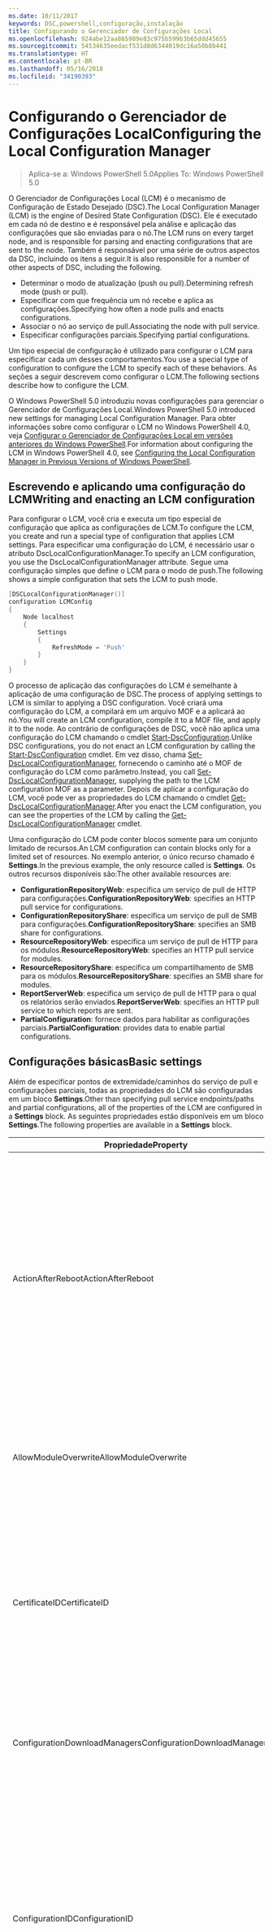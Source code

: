 ```yaml
---
ms.date: 10/11/2017
keywords: DSC,powershell,configuração,instalação
title: Configurando o Gerenciador de Configurações Local
ms.openlocfilehash: 924abe12aa865989e83c975b599b3b65ddd45655
ms.sourcegitcommit: 54534635eedacf531d8d6344019dc16a50b8b441
ms.translationtype: HT
ms.contentlocale: pt-BR
ms.lasthandoff: 05/16/2018
ms.locfileid: "34190393"
---
```

# <a name="configuring-the-local-configuration-manager"></a><span data-ttu-id="4dfaf-103">Configurando o Gerenciador de Configurações Local</span><span class="sxs-lookup"><span data-stu-id="4dfaf-103">Configuring the Local Configuration Manager</span></span>

> <span data-ttu-id="4dfaf-104">Aplica-se a: Windows PowerShell 5.0</span><span class="sxs-lookup"><span data-stu-id="4dfaf-104">Applies To: Windows PowerShell 5.0</span></span>

<span data-ttu-id="4dfaf-105">O Gerenciador de Configurações Local (LCM) é o mecanismo de Configuração de Estado Desejado (DSC).</span><span class="sxs-lookup"><span data-stu-id="4dfaf-105">The Local Configuration Manager (LCM) is the engine of Desired State Configuration (DSC).</span></span>
<span data-ttu-id="4dfaf-106">Ele é executado em cada nó de destino e é responsável pela análise e aplicação das configurações que são enviadas para o nó.</span><span class="sxs-lookup"><span data-stu-id="4dfaf-106">The LCM runs on every target node, and is responsible for parsing and enacting configurations that are sent to the node.</span></span>
<span data-ttu-id="4dfaf-107">Também é responsável por uma série de outros aspectos da DSC, incluindo os itens a seguir.</span><span class="sxs-lookup"><span data-stu-id="4dfaf-107">It is also responsible for a number of other aspects of DSC, including the following.</span></span>

- <span data-ttu-id="4dfaf-108">Determinar o modo de atualização (push ou pull).</span><span class="sxs-lookup"><span data-stu-id="4dfaf-108">Determining refresh mode (push or pull).</span></span>
- <span data-ttu-id="4dfaf-109">Especificar com que frequência um nó recebe e aplica as configurações.</span><span class="sxs-lookup"><span data-stu-id="4dfaf-109">Specifying how often a node pulls and enacts configurations.</span></span>
- <span data-ttu-id="4dfaf-110">Associar o nó ao serviço de pull.</span><span class="sxs-lookup"><span data-stu-id="4dfaf-110">Associating the node with pull service.</span></span>
- <span data-ttu-id="4dfaf-111">Especificar configurações parciais.</span><span class="sxs-lookup"><span data-stu-id="4dfaf-111">Specifying partial configurations.</span></span>

<span data-ttu-id="4dfaf-112">Um tipo especial de configuração é utilizado para configurar o LCM para especificar cada um desses comportamentos.</span><span class="sxs-lookup"><span data-stu-id="4dfaf-112">You use a special type of configuration to configure the LCM to specify each of these behaviors.</span></span>
<span data-ttu-id="4dfaf-113">As seções a seguir descrevem como configurar o LCM.</span><span class="sxs-lookup"><span data-stu-id="4dfaf-113">The following sections describe how to configure the LCM.</span></span>

<span data-ttu-id="4dfaf-114">O Windows PowerShell 5.0 introduziu novas configurações para gerenciar o Gerenciador de Configurações Local.</span><span class="sxs-lookup"><span data-stu-id="4dfaf-114">Windows PowerShell 5.0 introduced new settings for managing Local Configuration Manager.</span></span>
<span data-ttu-id="4dfaf-115">Para obter informações sobre como configurar o LCM no Windows PowerShell 4.0, veja [Configurar o Gerenciador de Configurações Local em versões anteriores do Windows PowerShell](metaconfig4.md).</span><span class="sxs-lookup"><span data-stu-id="4dfaf-115">For information about configuring the LCM in Windows PowerShell 4.0, see [Configuring the Local Configuration Manager in Previous Versions of Windows PowerShell](metaconfig4.md).</span></span>

## <a name="writing-and-enacting-an-lcm-configuration"></a><span data-ttu-id="4dfaf-116">Escrevendo e aplicando uma configuração do LCM</span><span class="sxs-lookup"><span data-stu-id="4dfaf-116">Writing and enacting an LCM configuration</span></span>

<span data-ttu-id="4dfaf-117">Para configurar o LCM, você cria e executa um tipo especial de configuração que aplica as configurações de LCM.</span><span class="sxs-lookup"><span data-stu-id="4dfaf-117">To configure the LCM, you create and run a special type of configuration that applies LCM settings.</span></span>
<span data-ttu-id="4dfaf-118">Para especificar uma configuração do LCM, é necessário usar o atributo DscLocalConfigurationManager.</span><span class="sxs-lookup"><span data-stu-id="4dfaf-118">To specify an LCM configuration, you use the DscLocalConfigurationManager attribute.</span></span>
<span data-ttu-id="4dfaf-119">Segue uma configuração simples que define o LCM para o modo de push.</span><span class="sxs-lookup"><span data-stu-id="4dfaf-119">The following shows a simple configuration that sets the LCM to push mode.</span></span>

```powershell
[DSCLocalConfigurationManager()]
configuration LCMConfig
{
    Node localhost
    {
        Settings
        {
            RefreshMode = 'Push'
        }
    }
}
```

<span data-ttu-id="4dfaf-120">O processo de aplicação das configurações do LCM é semelhante à aplicação de uma configuração de DSC.</span><span class="sxs-lookup"><span data-stu-id="4dfaf-120">The process of applying settings to LCM is similar to applying a DSC configuration.</span></span>
<span data-ttu-id="4dfaf-121">Você criará uma configuração do LCM, a compilará em um arquivo MOF e a aplicará ao nó.</span><span class="sxs-lookup"><span data-stu-id="4dfaf-121">You will create an LCM configuration, compile it to a MOF file, and apply it to the node.</span></span>
<span data-ttu-id="4dfaf-122">Ao contrário de configurações de DSC, você não aplica uma configuração do LCM chamando o cmdlet [Start-DscConfiguration](https://technet.microsoft.com/en-us/library/dn521623.aspx).</span><span class="sxs-lookup"><span data-stu-id="4dfaf-122">Unlike DSC configurations, you do not enact an LCM configuration by calling the [Start-DscConfiguration](https://technet.microsoft.com/en-us/library/dn521623.aspx) cmdlet.</span></span>
<span data-ttu-id="4dfaf-123">Em vez disso, chama [Set-DscLocalConfigurationManager](https://technet.microsoft.com/en-us/library/dn521621.aspx), fornecendo o caminho até o MOF de configuração do LCM como parâmetro.</span><span class="sxs-lookup"><span data-stu-id="4dfaf-123">Instead, you call [Set-DscLocalConfigurationManager](https://technet.microsoft.com/en-us/library/dn521621.aspx), supplying the path to the LCM configuration MOF as a parameter.</span></span>
<span data-ttu-id="4dfaf-124">Depois de aplicar a configuração do LCM, você pode ver as propriedades do LCM chamando o cmdlet [Get-DscLocalConfigurationManager](https://technet.microsoft.com/en-us/library/dn407378.aspx).</span><span class="sxs-lookup"><span data-stu-id="4dfaf-124">After you enact the LCM configuration, you can see the properties of the LCM by calling the [Get-DscLocalConfigurationManager](https://technet.microsoft.com/en-us/library/dn407378.aspx) cmdlet.</span></span>

<span data-ttu-id="4dfaf-125">Uma configuração do LCM pode conter blocos somente para um conjunto limitado de recursos.</span><span class="sxs-lookup"><span data-stu-id="4dfaf-125">An LCM configuration can contain blocks only for a limited set of resources.</span></span>
<span data-ttu-id="4dfaf-126">No exemplo anterior, o único recurso chamado é **Settings**.</span><span class="sxs-lookup"><span data-stu-id="4dfaf-126">In the previous example, the only resource called is **Settings**.</span></span>
<span data-ttu-id="4dfaf-127">Os outros recursos disponíveis são:</span><span class="sxs-lookup"><span data-stu-id="4dfaf-127">The other available resources are:</span></span>

* <span data-ttu-id="4dfaf-128">**ConfigurationRepositoryWeb**: especifica um serviço de pull de HTTP para configurações.</span><span class="sxs-lookup"><span data-stu-id="4dfaf-128">**ConfigurationRepositoryWeb**: specifies an HTTP pull service for configurations.</span></span>
* <span data-ttu-id="4dfaf-129">**ConfigurationRepositoryShare**: especifica um serviço de pull de SMB para configurações.</span><span class="sxs-lookup"><span data-stu-id="4dfaf-129">**ConfigurationRepositoryShare**: specifies an SMB share for configurations.</span></span>
* <span data-ttu-id="4dfaf-130">**ResourceRepositoryWeb**: especifica um serviço de pull de HTTP para os módulos.</span><span class="sxs-lookup"><span data-stu-id="4dfaf-130">**ResourceRepositoryWeb**: specifies an HTTP pull service for modules.</span></span>
* <span data-ttu-id="4dfaf-131">**ResourceRepositoryShare**: especifica um compartilhamento de SMB para os módulos.</span><span class="sxs-lookup"><span data-stu-id="4dfaf-131">**ResourceRepositoryShare**: specifies an SMB share for modules.</span></span>
* <span data-ttu-id="4dfaf-132">**ReportServerWeb**: especifica um serviço de pull de HTTP para o qual os relatórios serão enviados.</span><span class="sxs-lookup"><span data-stu-id="4dfaf-132">**ReportServerWeb**: specifies an HTTP pull service to which reports are sent.</span></span>
* <span data-ttu-id="4dfaf-133">**PartialConfiguration**: fornece dados para habilitar as configurações parciais.</span><span class="sxs-lookup"><span data-stu-id="4dfaf-133">**PartialConfiguration**: provides data to enable partial configurations.</span></span>

## <a name="basic-settings"></a><span data-ttu-id="4dfaf-134">Configurações básicas</span><span class="sxs-lookup"><span data-stu-id="4dfaf-134">Basic settings</span></span>

<span data-ttu-id="4dfaf-135">Além de especificar pontos de extremidade/caminhos do serviço de pull e configurações parciais, todas as propriedades do LCM são configuradas em um bloco **Settings**.</span><span class="sxs-lookup"><span data-stu-id="4dfaf-135">Other than specifying pull service endpoints/paths and partial configurations, all of the properties of the LCM are configured in a **Settings** block.</span></span>
<span data-ttu-id="4dfaf-136">As seguintes propriedades estão disponíveis em um bloco **Settings**.</span><span class="sxs-lookup"><span data-stu-id="4dfaf-136">The following properties are available in a **Settings** block.</span></span>

|  <span data-ttu-id="4dfaf-137">Propriedade</span><span class="sxs-lookup"><span data-stu-id="4dfaf-137">Property</span></span>  |  <span data-ttu-id="4dfaf-138">Tipo</span><span class="sxs-lookup"><span data-stu-id="4dfaf-138">Type</span></span>  |  <span data-ttu-id="4dfaf-139">Descrição</span><span class="sxs-lookup"><span data-stu-id="4dfaf-139">Description</span></span>   |
|----------- |------- |--------------- |
| <span data-ttu-id="4dfaf-140">ActionAfterReboot</span><span class="sxs-lookup"><span data-stu-id="4dfaf-140">ActionAfterReboot</span></span>| <span data-ttu-id="4dfaf-141">cadeia de caracteres</span><span class="sxs-lookup"><span data-stu-id="4dfaf-141">string</span></span>| <span data-ttu-id="4dfaf-142">Especifica o que acontece após uma reinicialização durante a aplicação de uma configuração.</span><span class="sxs-lookup"><span data-stu-id="4dfaf-142">Specifies what happens after a reboot during the application of a configuration.</span></span> <span data-ttu-id="4dfaf-143">Os valores possíveis são __"ContinueConfiguration"__ e __"StopConfiguration"__.</span><span class="sxs-lookup"><span data-stu-id="4dfaf-143">The possible values are __"ContinueConfiguration"__ and __"StopConfiguration"__.</span></span> <ul><li> <span data-ttu-id="4dfaf-144">__ContinueConfiguration__: continue a aplicar a configuração atual após a reinicialização do computador.</span><span class="sxs-lookup"><span data-stu-id="4dfaf-144">__ContinueConfiguration__: Continue applying the current configuration after machine reboot.</span></span> <span data-ttu-id="4dfaf-145">Este é o valor padrão</span><span class="sxs-lookup"><span data-stu-id="4dfaf-145">This is the default value</span></span></li><li><span data-ttu-id="4dfaf-146">__StopConfiguration__: interrompa a configuração atual após a reinicialização do computador.</span><span class="sxs-lookup"><span data-stu-id="4dfaf-146">__StopConfiguration__: Stop the current configuration after machine reboot.</span></span></li></ul>|
| <span data-ttu-id="4dfaf-147">AllowModuleOverwrite</span><span class="sxs-lookup"><span data-stu-id="4dfaf-147">AllowModuleOverwrite</span></span>| <span data-ttu-id="4dfaf-148">bool</span><span class="sxs-lookup"><span data-stu-id="4dfaf-148">bool</span></span>| <span data-ttu-id="4dfaf-149">__$TRUE__ se as novas configurações baixadas do serviço de pull tiverem permissão para substituir as antigas no nó de destino.</span><span class="sxs-lookup"><span data-stu-id="4dfaf-149">__$TRUE__ if new configurations downloaded from the pull service are allowed to overwrite the old ones on the target node.</span></span> <span data-ttu-id="4dfaf-150">Caso contrário, $FALSE.</span><span class="sxs-lookup"><span data-stu-id="4dfaf-150">Otherwise, $FALSE.</span></span>|
| <span data-ttu-id="4dfaf-151">CertificateID</span><span class="sxs-lookup"><span data-stu-id="4dfaf-151">CertificateID</span></span>| <span data-ttu-id="4dfaf-152">cadeia de caracteres</span><span class="sxs-lookup"><span data-stu-id="4dfaf-152">string</span></span>| <span data-ttu-id="4dfaf-153">A impressão digital de um certificado usado para proteger as credenciais passadas em uma configuração.</span><span class="sxs-lookup"><span data-stu-id="4dfaf-153">The thumbprint of a certificate used to secure credentials passed in a configuration.</span></span> <span data-ttu-id="4dfaf-154">Para obter mais informações, consulte [Quer proteger credenciais na Configuração de Estado Desejado do Windows PowerShell?](http://blogs.msdn.com/b/powershell/archive/2014/01/31/want-to-secure-credentials-in-windows-powershell-desired-state-configuration.aspx).</span><span class="sxs-lookup"><span data-stu-id="4dfaf-154">For more information see [Want to secure credentials in Windows PowerShell Desired State Configuration](http://blogs.msdn.com/b/powershell/archive/2014/01/31/want-to-secure-credentials-in-windows-powershell-desired-state-configuration.aspx)?.</span></span> <br> <span data-ttu-id="4dfaf-155">__Observação:__ isso será gerenciado automaticamente se estiver usando o serviço de pull de DSC de Automação do Azure.</span><span class="sxs-lookup"><span data-stu-id="4dfaf-155">__Note:__ this is managed automatically if using Azure Automation DSC pull service.</span></span>|
| <span data-ttu-id="4dfaf-156">ConfigurationDownloadManagers</span><span class="sxs-lookup"><span data-stu-id="4dfaf-156">ConfigurationDownloadManagers</span></span>| <span data-ttu-id="4dfaf-157">CimInstance[]</span><span class="sxs-lookup"><span data-stu-id="4dfaf-157">CimInstance[]</span></span>| <span data-ttu-id="4dfaf-158">Obsoleto.</span><span class="sxs-lookup"><span data-stu-id="4dfaf-158">Obsolete.</span></span> <span data-ttu-id="4dfaf-159">Use os blocos __ConfigurationRepositoryWeb__ e __ConfigurationRepositoryShare__ para definir pontos de extremidade de serviço de pull de configuração.</span><span class="sxs-lookup"><span data-stu-id="4dfaf-159">Use __ConfigurationRepositoryWeb__ and __ConfigurationRepositoryShare__ blocks to define configuration pull service endpoints.</span></span>|
| <span data-ttu-id="4dfaf-160">ConfigurationID</span><span class="sxs-lookup"><span data-stu-id="4dfaf-160">ConfigurationID</span></span>| <span data-ttu-id="4dfaf-161">cadeia de caracteres</span><span class="sxs-lookup"><span data-stu-id="4dfaf-161">string</span></span>| <span data-ttu-id="4dfaf-162">Para compatibilidade com versões anteriores do serviço de pull.</span><span class="sxs-lookup"><span data-stu-id="4dfaf-162">For backwards compatibility with older pull service versions.</span></span> <span data-ttu-id="4dfaf-163">Um GUID que identifica o arquivo de configuração que deve ser obtido de um serviço de pull.</span><span class="sxs-lookup"><span data-stu-id="4dfaf-163">A GUID that identifies the configuration file to get from a pull service.</span></span> <span data-ttu-id="4dfaf-164">O nó efetuará o pull das configurações serviço de pull se o nome do MOF de configuração for ConfigurationID.mof.</span><span class="sxs-lookup"><span data-stu-id="4dfaf-164">The node will pull configurations on the pull service if the name of the configuration MOF is named ConfigurationID.mof.</span></span><br> <span data-ttu-id="4dfaf-165">__Observação:__ se você definir essa propriedade, registrar o nó com um serviço de pull usando __RegistrationKey__ não funcionará.</span><span class="sxs-lookup"><span data-stu-id="4dfaf-165">__Note:__ If you set this property, registering the node with a pull service by using __RegistrationKey__ does not work.</span></span> <span data-ttu-id="4dfaf-166">Para obter mais informações, consulte [Configurando um cliente de pull com nomes de configuração](pullClientConfigNames.md).</span><span class="sxs-lookup"><span data-stu-id="4dfaf-166">For more information, see [Setting up a pull client with configuration names](pullClientConfigNames.md).</span></span>|
| <span data-ttu-id="4dfaf-167">ConfigurationMode</span><span class="sxs-lookup"><span data-stu-id="4dfaf-167">ConfigurationMode</span></span>| <span data-ttu-id="4dfaf-168">cadeia de caracteres</span><span class="sxs-lookup"><span data-stu-id="4dfaf-168">string</span></span> | <span data-ttu-id="4dfaf-169">Especifica como o LCM realmente aplica a configuração aos nós de destino.</span><span class="sxs-lookup"><span data-stu-id="4dfaf-169">Specifies how the LCM actually applies the configuration to the target nodes.</span></span> <span data-ttu-id="4dfaf-170">Os valores possíveis são __"ApplyOnly"__, __"ApplyAndMonitor"__ e __"ApplyAndAutoCorrect"__.</span><span class="sxs-lookup"><span data-stu-id="4dfaf-170">Possible values are __"ApplyOnly"__,__"ApplyAndMonitor"__, and __"ApplyAndAutoCorrect"__.</span></span> <ul><li><span data-ttu-id="4dfaf-171">__ApplyOnly__: a DSC aplica a configuração e não faz nada além disso, a menos que uma nova configuração seja enviada por push para o nó de destino ou quando o pull de uma nova configuração for efetuado de um serviço.</span><span class="sxs-lookup"><span data-stu-id="4dfaf-171">__ApplyOnly__: DSC applies the configuration and does nothing further unless a new configuration is pushed to the target node or when a new configuration is pulled from a service.</span></span> <span data-ttu-id="4dfaf-172">Depois da aplicação inicial de uma nova configuração, a DSC não procura um dessincronização em relação a um estado previamente configurado.</span><span class="sxs-lookup"><span data-stu-id="4dfaf-172">After initial application of a new configuration, DSC does not check for drift from a previously configured state.</span></span> <span data-ttu-id="4dfaf-173">Observe que a DSC tentará aplicar a configuração até obter êxito antes que __ApplyOnly__ entre em vigor.</span><span class="sxs-lookup"><span data-stu-id="4dfaf-173">Note that DSC will attempt to apply the configuration until it is successful before __ApplyOnly__ takes effect.</span></span> </li><li> <span data-ttu-id="4dfaf-174">__ApplyAndMonitor__: este é o valor padrão.</span><span class="sxs-lookup"><span data-stu-id="4dfaf-174">__ApplyAndMonitor__: This is the default value.</span></span> <span data-ttu-id="4dfaf-175">O LCM aplica as novas configurações.</span><span class="sxs-lookup"><span data-stu-id="4dfaf-175">The LCM applies any new configurations.</span></span> <span data-ttu-id="4dfaf-176">Após a aplicação inicial de uma nova configuração, se o nó de destino estiver dessincronizado em relação ao estado desejado, a DSC relatará a discrepância nos logs.</span><span class="sxs-lookup"><span data-stu-id="4dfaf-176">After initial application of a new configuration, if the target node drifts from the desired state, DSC reports the discrepancy in logs.</span></span> <span data-ttu-id="4dfaf-177">Observe que a DSC tentará aplicar a configuração até obter êxito antes que __ApplyAndMonitor__ entre em vigor.</span><span class="sxs-lookup"><span data-stu-id="4dfaf-177">Note that DSC will attempt to apply the configuration until it is successful before __ApplyAndMonitor__ takes effect.</span></span></li><li><span data-ttu-id="4dfaf-178">__ApplyAndAutoCorrect__: a DSC aplica as novas configurações.</span><span class="sxs-lookup"><span data-stu-id="4dfaf-178">__ApplyAndAutoCorrect__: DSC applies any new configurations.</span></span> <span data-ttu-id="4dfaf-179">Após a aplicação inicial de uma nova configuração, se o nó de destino estiver dessincronizado em relação ao estado desejado, a DSC relatará a discrepância nos logs e reaplica a configuração atual.</span><span class="sxs-lookup"><span data-stu-id="4dfaf-179">After initial application of a new configuration, if the target node drifts from the desired state, DSC reports the discrepancy in logs, and then re-applies the current configuration.</span></span></li></ul>|
| <span data-ttu-id="4dfaf-180">ConfigurationModeFrequencyMins</span><span class="sxs-lookup"><span data-stu-id="4dfaf-180">ConfigurationModeFrequencyMins</span></span>| <span data-ttu-id="4dfaf-181">UInt32</span><span class="sxs-lookup"><span data-stu-id="4dfaf-181">UInt32</span></span>| <span data-ttu-id="4dfaf-182">A frequência, em minutos, em que a configuração atual é verificada e aplicada.</span><span class="sxs-lookup"><span data-stu-id="4dfaf-182">How often, in minutes, the current configuration is checked and applied.</span></span> <span data-ttu-id="4dfaf-183">Essa propriedade será ignorada se a propriedade ConfigurationMode estiver definida como ApplyOnly.</span><span class="sxs-lookup"><span data-stu-id="4dfaf-183">This property is ignored if the ConfigurationMode property is set to ApplyOnly.</span></span> <span data-ttu-id="4dfaf-184">O valor padrão é 15.</span><span class="sxs-lookup"><span data-stu-id="4dfaf-184">The default value is 15.</span></span>|
| <span data-ttu-id="4dfaf-185">DebugMode</span><span class="sxs-lookup"><span data-stu-id="4dfaf-185">DebugMode</span></span>| <span data-ttu-id="4dfaf-186">cadeia de caracteres</span><span class="sxs-lookup"><span data-stu-id="4dfaf-186">string</span></span>| <span data-ttu-id="4dfaf-187">Os valores possíveis são __None__, __ForceModuleImport__ e __All__.</span><span class="sxs-lookup"><span data-stu-id="4dfaf-187">Possible values are __None__, __ForceModuleImport__, and __All__.</span></span> <ul><li><span data-ttu-id="4dfaf-188">Defina como __None__ para usar os recursos armazenados em cache.</span><span class="sxs-lookup"><span data-stu-id="4dfaf-188">Set to __None__ to use cached resources.</span></span> <span data-ttu-id="4dfaf-189">Este é o padrão e deve ser usada em cenários de produção.</span><span class="sxs-lookup"><span data-stu-id="4dfaf-189">This is the default and should be used in production scenarios.</span></span></li><li><span data-ttu-id="4dfaf-190">Definir como __ForceModuleImport__ fará com que o LCM recarregue todos os módulos de recursos DSC, mesmo se tiverem sido carregados e armazenados em cache anteriormente.</span><span class="sxs-lookup"><span data-stu-id="4dfaf-190">Setting to __ForceModuleImport__, causes the LCM to reload any DSC resource modules, even if they have been previously loaded and cached.</span></span> <span data-ttu-id="4dfaf-191">Isso afeta o desempenho das operações de DSC, já que cada módulo é recarregado no momento do uso.</span><span class="sxs-lookup"><span data-stu-id="4dfaf-191">This impacts the performance of DSC operations as each module is reloaded on use.</span></span> <span data-ttu-id="4dfaf-192">Normalmente, você usaria esse valor durante a depuração de um recurso</span><span class="sxs-lookup"><span data-stu-id="4dfaf-192">Typically you would use this value while debugging a resource</span></span></li><li><span data-ttu-id="4dfaf-193">Nesta versão, __All__ é o mesmo que __ForceModuleImport__</span><span class="sxs-lookup"><span data-stu-id="4dfaf-193">In this release, __All__ is same as __ForceModuleImport__</span></span></li></ul> |
| <span data-ttu-id="4dfaf-194">RebootNodeIfNeeded</span><span class="sxs-lookup"><span data-stu-id="4dfaf-194">RebootNodeIfNeeded</span></span>| <span data-ttu-id="4dfaf-195">bool</span><span class="sxs-lookup"><span data-stu-id="4dfaf-195">bool</span></span>| <span data-ttu-id="4dfaf-196">Defina como __$true__ para reinicializar automaticamente o nó após uma configuração que requer que a reinicialização seja aplicada.</span><span class="sxs-lookup"><span data-stu-id="4dfaf-196">Set this to __$true__ to automatically reboot the node after a configuration that requires reboot is applied.</span></span> <span data-ttu-id="4dfaf-197">Caso contrário, você precisará reinicializar manualmente o nó para qualquer configuração que exigir.</span><span class="sxs-lookup"><span data-stu-id="4dfaf-197">Otherwise, you will have to manually reboot the node for any configuration that requires it.</span></span> <span data-ttu-id="4dfaf-198">O valor padrão é __$false__.</span><span class="sxs-lookup"><span data-stu-id="4dfaf-198">The default value is __$false__.</span></span> <span data-ttu-id="4dfaf-199">Para usar essa configuração quando uma condição de reinicialização for representada por algo diferente do DSC (como o Windows Installer), combine essa configuração com o módulo [xPendingReboot](https://github.com/powershell/xpendingreboot).</span><span class="sxs-lookup"><span data-stu-id="4dfaf-199">To use this setting when a reboot condition is enacted by something other than DSC (such as Windows Installer), combine this setting with the [xPendingReboot](https://github.com/powershell/xpendingreboot) module.</span></span>|
| <span data-ttu-id="4dfaf-200">RefreshMode</span><span class="sxs-lookup"><span data-stu-id="4dfaf-200">RefreshMode</span></span>| <span data-ttu-id="4dfaf-201">cadeia de caracteres</span><span class="sxs-lookup"><span data-stu-id="4dfaf-201">string</span></span>| <span data-ttu-id="4dfaf-202">Especifica como o LCM obtém as configurações.</span><span class="sxs-lookup"><span data-stu-id="4dfaf-202">Specifies how the LCM gets configurations.</span></span> <span data-ttu-id="4dfaf-203">Os valores possíveis são __"Disabled"__, __"Push"__ e __"Pull"__.</span><span class="sxs-lookup"><span data-stu-id="4dfaf-203">The possible values are __"Disabled"__, __"Push"__, and __"Pull"__.</span></span> <ul><li><span data-ttu-id="4dfaf-204">__Disabled__: as configurações DSC estão desabilitadas para este nó.</span><span class="sxs-lookup"><span data-stu-id="4dfaf-204">__Disabled__: DSC configurations are disabled for this node.</span></span></li><li> <span data-ttu-id="4dfaf-205">__Push__: as configurações são iniciadas chamando o cmdlet [Start-DscConfiguration](https://technet.microsoft.com/en-us/library/dn521623.aspx).</span><span class="sxs-lookup"><span data-stu-id="4dfaf-205">__Push__: Configurations are initiated by calling the [Start-DscConfiguration](https://technet.microsoft.com/en-us/library/dn521623.aspx) cmdlet.</span></span> <span data-ttu-id="4dfaf-206">A configuração é aplicada imediatamente ao nó.</span><span class="sxs-lookup"><span data-stu-id="4dfaf-206">The configuration is applied immediately to the node.</span></span> <span data-ttu-id="4dfaf-207">Este é o valor padrão.</span><span class="sxs-lookup"><span data-stu-id="4dfaf-207">This is the default value.</span></span></li><li><span data-ttu-id="4dfaf-208">__Pull__: o nó está configurado para verificar regularmente as configurações de um serviço de pull ou caminho SMB.</span><span class="sxs-lookup"><span data-stu-id="4dfaf-208">__Pull:__ The node is configured to regularly check for configurations from a pull service or SMB path.</span></span> <span data-ttu-id="4dfaf-209">Se essa propriedade estiver definida como __Pull__, você deverá especificar um caminho de (serviço) HTTP ou (compartilhamento) SMB em um bloco __ConfigurationRepositoryWeb__ ou __ConfigurationRepositoryShare__.</span><span class="sxs-lookup"><span data-stu-id="4dfaf-209">If this property is set to __Pull__, you must specify an HTTP (service) or SMB (share) path in a __ConfigurationRepositoryWeb__ or __ConfigurationRepositoryShare__ block.</span></span></li></ul>|
| <span data-ttu-id="4dfaf-210">RefreshFrequencyMins</span><span class="sxs-lookup"><span data-stu-id="4dfaf-210">RefreshFrequencyMins</span></span>| <span data-ttu-id="4dfaf-211">Uint32</span><span class="sxs-lookup"><span data-stu-id="4dfaf-211">Uint32</span></span>| <span data-ttu-id="4dfaf-212">O intervalo de tempo, em minutos, em que o LCM verifica um serviço de pull para obter configurações atualizadas.</span><span class="sxs-lookup"><span data-stu-id="4dfaf-212">The time interval, in minutes, at which the LCM checks a pull service to get updated configurations.</span></span> <span data-ttu-id="4dfaf-213">Esse valor será ignorado se o LCM não estiver configurado no modo de pull.</span><span class="sxs-lookup"><span data-stu-id="4dfaf-213">This value is ignored if the LCM is not configured in pull mode.</span></span> <span data-ttu-id="4dfaf-214">O valor padrão é 30.</span><span class="sxs-lookup"><span data-stu-id="4dfaf-214">The default value is 30.</span></span>|
| <span data-ttu-id="4dfaf-215">ReportManagers</span><span class="sxs-lookup"><span data-stu-id="4dfaf-215">ReportManagers</span></span>| <span data-ttu-id="4dfaf-216">CimInstance[]</span><span class="sxs-lookup"><span data-stu-id="4dfaf-216">CimInstance[]</span></span>| <span data-ttu-id="4dfaf-217">Obsoleto.</span><span class="sxs-lookup"><span data-stu-id="4dfaf-217">Obsolete.</span></span> <span data-ttu-id="4dfaf-218">Use blocos __ReportServerWeb__ para definir um ponto de extremidade para enviar dados de relatório a um serviço de pull.</span><span class="sxs-lookup"><span data-stu-id="4dfaf-218">Use __ReportServerWeb__ blocks to define an endpoint to send reporting data to a pull service.</span></span>|
| <span data-ttu-id="4dfaf-219">ResourceModuleManagers</span><span class="sxs-lookup"><span data-stu-id="4dfaf-219">ResourceModuleManagers</span></span>| <span data-ttu-id="4dfaf-220">CimInstance[]</span><span class="sxs-lookup"><span data-stu-id="4dfaf-220">CimInstance[]</span></span>| <span data-ttu-id="4dfaf-221">Obsoleto.</span><span class="sxs-lookup"><span data-stu-id="4dfaf-221">Obsolete.</span></span> <span data-ttu-id="4dfaf-222">Use os blocos __ResourceRepositoryWeb__ e __ResourceRepositoryShare__ para definir pontos de extremidade HTTP do serviço de pull ou caminhos SMB, respectivamente.</span><span class="sxs-lookup"><span data-stu-id="4dfaf-222">Use __ResourceRepositoryWeb__ and __ResourceRepositoryShare__ blocks to define pull service HTTP endpoints or SMB paths, respectively.</span></span>|
| <span data-ttu-id="4dfaf-223">PartialConfigurations</span><span class="sxs-lookup"><span data-stu-id="4dfaf-223">PartialConfigurations</span></span>| <span data-ttu-id="4dfaf-224">CimInstance</span><span class="sxs-lookup"><span data-stu-id="4dfaf-224">CimInstance</span></span>| <span data-ttu-id="4dfaf-225">Não foi implementado.</span><span class="sxs-lookup"><span data-stu-id="4dfaf-225">Not implemented.</span></span> <span data-ttu-id="4dfaf-226">Não use.</span><span class="sxs-lookup"><span data-stu-id="4dfaf-226">Do not use.</span></span>|
| <span data-ttu-id="4dfaf-227">StatusRetentionTimeInDays</span><span class="sxs-lookup"><span data-stu-id="4dfaf-227">StatusRetentionTimeInDays</span></span> | <span data-ttu-id="4dfaf-228">UInt32</span><span class="sxs-lookup"><span data-stu-id="4dfaf-228">UInt32</span></span>| <span data-ttu-id="4dfaf-229">O número de dias que o LCM mantém o status da configuração atual.</span><span class="sxs-lookup"><span data-stu-id="4dfaf-229">The number of days the LCM keeps the status of the current configuration.</span></span>|

## <a name="pull-service"></a><span data-ttu-id="4dfaf-230">Serviço de pull</span><span class="sxs-lookup"><span data-stu-id="4dfaf-230">Pull service</span></span>

<span data-ttu-id="4dfaf-231">A configuração do LCM dá suporte à definição dos seguintes tipos de ponto de extremidade de serviço de pull:</span><span class="sxs-lookup"><span data-stu-id="4dfaf-231">LCM configuration supports defining the following types of pull service endpoints:</span></span>

- <span data-ttu-id="4dfaf-232">**Servidor de configuração**: um repositório de configurações DSC.</span><span class="sxs-lookup"><span data-stu-id="4dfaf-232">**Configuration server**: A repository for DSC configurations.</span></span> <span data-ttu-id="4dfaf-233">Defina os servidores de configuração usando blocos **ConfigurationRepositoryWeb** (para servidores baseados na Web) e **ConfigurationRepositoryShare** (para servidores baseados em SMB).</span><span class="sxs-lookup"><span data-stu-id="4dfaf-233">Define configuration servers by using **ConfigurationRepositoryWeb** (for web-based servers) and **ConfigurationRepositoryShare** (for SMB-based servers) blocks.</span></span>
- <span data-ttu-id="4dfaf-234">**Servidor de recursos**: um repositório de recursos de DSC, empacotados como módulos do PowerShell.</span><span class="sxs-lookup"><span data-stu-id="4dfaf-234">**Resource server**: A repository for DSC resources, packaged as PowerShell modules.</span></span> <span data-ttu-id="4dfaf-235">Defina os servidores de recurso usando blocos **ResourceRepositoryWeb** (para servidores baseados na Web) e **ResourceRepositoryShare** (para servidores baseados em SMB).</span><span class="sxs-lookup"><span data-stu-id="4dfaf-235">Define resource servers by using **ResourceRepositoryWeb** (for web-based servers) and **ResourceRepositoryShare** (for SMB-based servers) blocks.</span></span>
- <span data-ttu-id="4dfaf-236">**Servidor de relatório**: um serviço para o qual a DSC envia dados de relatório.</span><span class="sxs-lookup"><span data-stu-id="4dfaf-236">**Report server**: A service that DSC sends report data to.</span></span> <span data-ttu-id="4dfaf-237">Defina os servidores de relatório usando blocos **ReportServerWeb**.</span><span class="sxs-lookup"><span data-stu-id="4dfaf-237">Define report servers by using **ReportServerWeb** blocks.</span></span> <span data-ttu-id="4dfaf-238">Um servidor de relatório deve ser um serviço Web.</span><span class="sxs-lookup"><span data-stu-id="4dfaf-238">A report server must be a web service.</span></span>

<span data-ttu-id="4dfaf-239">Para obter mais detalhes sobre o serviço de pull, veja [Serviço de pull de Desired State Configuration](pullServer.md).</span><span class="sxs-lookup"><span data-stu-id="4dfaf-239">For more details on pull service see, [Desired State Configuration Pull Service](pullServer.md).</span></span>

## <a name="configuration-server-blocks"></a><span data-ttu-id="4dfaf-240">Blocos do servidor de configuração</span><span class="sxs-lookup"><span data-stu-id="4dfaf-240">Configuration server blocks</span></span>

<span data-ttu-id="4dfaf-241">Para definir um servidor de configuração baseado na Web, crie um bloco **ConfigurationRepositoryWeb**.</span><span class="sxs-lookup"><span data-stu-id="4dfaf-241">To define a web-based configuration server, you create a **ConfigurationRepositoryWeb** block.</span></span>
<span data-ttu-id="4dfaf-242">Um **ConfigurationRepositoryWeb** define as propriedades a seguir.</span><span class="sxs-lookup"><span data-stu-id="4dfaf-242">A **ConfigurationRepositoryWeb** defines the following properties.</span></span>

|<span data-ttu-id="4dfaf-243">Propriedade</span><span class="sxs-lookup"><span data-stu-id="4dfaf-243">Property</span></span>|<span data-ttu-id="4dfaf-244">Tipo</span><span class="sxs-lookup"><span data-stu-id="4dfaf-244">Type</span></span>|<span data-ttu-id="4dfaf-245">Descrição</span><span class="sxs-lookup"><span data-stu-id="4dfaf-245">Description</span></span>|
|---|---|---|
|<span data-ttu-id="4dfaf-246">AllowUnsecureConnection</span><span class="sxs-lookup"><span data-stu-id="4dfaf-246">AllowUnsecureConnection</span></span>|<span data-ttu-id="4dfaf-247">bool</span><span class="sxs-lookup"><span data-stu-id="4dfaf-247">bool</span></span>|<span data-ttu-id="4dfaf-248">Defina como **$TRUE** para permitir conexões entre o nó e o servidor sem autenticação.</span><span class="sxs-lookup"><span data-stu-id="4dfaf-248">Set to **$TRUE** to allow connections from the node to the server without authentication.</span></span> <span data-ttu-id="4dfaf-249">Defina como **$FALSE** para exigir autenticação.</span><span class="sxs-lookup"><span data-stu-id="4dfaf-249">Set to **$FALSE** to require authentication.</span></span>|
|<span data-ttu-id="4dfaf-250">CertificateID</span><span class="sxs-lookup"><span data-stu-id="4dfaf-250">CertificateID</span></span>|<span data-ttu-id="4dfaf-251">cadeia de caracteres</span><span class="sxs-lookup"><span data-stu-id="4dfaf-251">string</span></span>|<span data-ttu-id="4dfaf-252">A impressão digital de um certificado usado para autenticar o servidor.</span><span class="sxs-lookup"><span data-stu-id="4dfaf-252">The thumbprint of a certificate used to authenticate to the server.</span></span>|
|<span data-ttu-id="4dfaf-253">ConfigurationNames</span><span class="sxs-lookup"><span data-stu-id="4dfaf-253">ConfigurationNames</span></span>|<span data-ttu-id="4dfaf-254">String[]</span><span class="sxs-lookup"><span data-stu-id="4dfaf-254">String[]</span></span>|<span data-ttu-id="4dfaf-255">Uma matriz de nomes de configurações que serão retiradas por pull pelo nó de destino.</span><span class="sxs-lookup"><span data-stu-id="4dfaf-255">An array of names of configurations to be pulled by the target node.</span></span> <span data-ttu-id="4dfaf-256">Serão usadas apenas se o nó for registrado com o serviço de pull usando uma **RegistrationKey**.</span><span class="sxs-lookup"><span data-stu-id="4dfaf-256">These are used only if the node is registered with the pull service by using a **RegistrationKey**.</span></span> <span data-ttu-id="4dfaf-257">Para obter mais informações, consulte [Configurando um cliente de pull com nomes de configuração](pullClientConfigNames.md).</span><span class="sxs-lookup"><span data-stu-id="4dfaf-257">For more information, see [Setting up a pull client with configuration names](pullClientConfigNames.md).</span></span>|
|<span data-ttu-id="4dfaf-258">RegistrationKey</span><span class="sxs-lookup"><span data-stu-id="4dfaf-258">RegistrationKey</span></span>|<span data-ttu-id="4dfaf-259">cadeia de caracteres</span><span class="sxs-lookup"><span data-stu-id="4dfaf-259">string</span></span>|<span data-ttu-id="4dfaf-260">Um GUID que registra o nó com o serviço de pull.</span><span class="sxs-lookup"><span data-stu-id="4dfaf-260">A GUID that registers the node with the pull service.</span></span> <span data-ttu-id="4dfaf-261">Para obter mais informações, consulte [Configurando um cliente de pull com nomes de configuração](pullClientConfigNames.md).</span><span class="sxs-lookup"><span data-stu-id="4dfaf-261">For more information, see [Setting up a pull client with configuration names](pullClientConfigNames.md).</span></span>|
|<span data-ttu-id="4dfaf-262">ServerURL</span><span class="sxs-lookup"><span data-stu-id="4dfaf-262">ServerURL</span></span>|<span data-ttu-id="4dfaf-263">cadeia de caracteres</span><span class="sxs-lookup"><span data-stu-id="4dfaf-263">string</span></span>|<span data-ttu-id="4dfaf-264">A URL do serviço de configuração.</span><span class="sxs-lookup"><span data-stu-id="4dfaf-264">The URL of the configuration service.</span></span>|

<span data-ttu-id="4dfaf-265">Um exemplo de script para simplificar a configuração do valor ConfigurationRepositoryWeb para nós locais está disponível - confira [Geração de metaconfigurações de DSC](https://docs.microsoft.com/en-us/azure/automation/automation-dsc-onboarding#generating-dsc-metaconfigurations)</span><span class="sxs-lookup"><span data-stu-id="4dfaf-265">An example script to simplify configuring the ConfigurationRepositoryWeb value for on-premises nodes is available - see [Generating DSC metaconfigurations](https://docs.microsoft.com/en-us/azure/automation/automation-dsc-onboarding#generating-dsc-metaconfigurations)</span></span>

<span data-ttu-id="4dfaf-266">Para definir um servidor de configuração baseado em SMB, crie um bloco **ConfigurationRepositoryShare**.</span><span class="sxs-lookup"><span data-stu-id="4dfaf-266">To define an SMB-based configuration server, you create a **ConfigurationRepositoryShare** block.</span></span>
<span data-ttu-id="4dfaf-267">Um **ConfigurationRepositoryShare** define as propriedades a seguir.</span><span class="sxs-lookup"><span data-stu-id="4dfaf-267">A **ConfigurationRepositoryShare** defines the following properties.</span></span>

|<span data-ttu-id="4dfaf-268">Propriedade</span><span class="sxs-lookup"><span data-stu-id="4dfaf-268">Property</span></span>|<span data-ttu-id="4dfaf-269">Tipo</span><span class="sxs-lookup"><span data-stu-id="4dfaf-269">Type</span></span>|<span data-ttu-id="4dfaf-270">Descrição</span><span class="sxs-lookup"><span data-stu-id="4dfaf-270">Description</span></span>|
|---|---|---|
|<span data-ttu-id="4dfaf-271">Credential</span><span class="sxs-lookup"><span data-stu-id="4dfaf-271">Credential</span></span>|<span data-ttu-id="4dfaf-272">MSFT_Credential</span><span class="sxs-lookup"><span data-stu-id="4dfaf-272">MSFT_Credential</span></span>|<span data-ttu-id="4dfaf-273">A credencial usada para autenticar para o compartilhamento SMB.</span><span class="sxs-lookup"><span data-stu-id="4dfaf-273">The credential used to authenticate to the SMB share.</span></span>|
|<span data-ttu-id="4dfaf-274">SourcePath</span><span class="sxs-lookup"><span data-stu-id="4dfaf-274">SourcePath</span></span>|<span data-ttu-id="4dfaf-275">cadeia de caracteres</span><span class="sxs-lookup"><span data-stu-id="4dfaf-275">string</span></span>|<span data-ttu-id="4dfaf-276">O caminho do compartilhamento SMB.</span><span class="sxs-lookup"><span data-stu-id="4dfaf-276">The path of the SMB share.</span></span>|

## <a name="resource-server-blocks"></a><span data-ttu-id="4dfaf-277">Blocos do servidor de recurso</span><span class="sxs-lookup"><span data-stu-id="4dfaf-277">Resource server blocks</span></span>

<span data-ttu-id="4dfaf-278">Para definir um servidor de recurso baseado na Web, crie um bloco **ResourceRepositoryWeb**.</span><span class="sxs-lookup"><span data-stu-id="4dfaf-278">To define a web-based resource server, you create a **ResourceRepositoryWeb** block.</span></span>
<span data-ttu-id="4dfaf-279">Um **ResourceRepositoryWeb** define as propriedades a seguir.</span><span class="sxs-lookup"><span data-stu-id="4dfaf-279">A **ResourceRepositoryWeb** defines the following properties.</span></span>

|<span data-ttu-id="4dfaf-280">Propriedade</span><span class="sxs-lookup"><span data-stu-id="4dfaf-280">Property</span></span>|<span data-ttu-id="4dfaf-281">Tipo</span><span class="sxs-lookup"><span data-stu-id="4dfaf-281">Type</span></span>|<span data-ttu-id="4dfaf-282">Descrição</span><span class="sxs-lookup"><span data-stu-id="4dfaf-282">Description</span></span>|
|---|---|---|
|<span data-ttu-id="4dfaf-283">AllowUnsecureConnection</span><span class="sxs-lookup"><span data-stu-id="4dfaf-283">AllowUnsecureConnection</span></span>|<span data-ttu-id="4dfaf-284">bool</span><span class="sxs-lookup"><span data-stu-id="4dfaf-284">bool</span></span>|<span data-ttu-id="4dfaf-285">Defina como **$TRUE** para permitir conexões entre o nó e o servidor sem autenticação.</span><span class="sxs-lookup"><span data-stu-id="4dfaf-285">Set to **$TRUE** to allow connections from the node to the server without authentication.</span></span> <span data-ttu-id="4dfaf-286">Defina como **$FALSE** para exigir autenticação.</span><span class="sxs-lookup"><span data-stu-id="4dfaf-286">Set to **$FALSE** to require authentication.</span></span>|
|<span data-ttu-id="4dfaf-287">CertificateID</span><span class="sxs-lookup"><span data-stu-id="4dfaf-287">CertificateID</span></span>|<span data-ttu-id="4dfaf-288">cadeia de caracteres</span><span class="sxs-lookup"><span data-stu-id="4dfaf-288">string</span></span>|<span data-ttu-id="4dfaf-289">A impressão digital de um certificado usado para autenticar o servidor.</span><span class="sxs-lookup"><span data-stu-id="4dfaf-289">The thumbprint of a certificate used to authenticate to the server.</span></span>|
|<span data-ttu-id="4dfaf-290">RegistrationKey</span><span class="sxs-lookup"><span data-stu-id="4dfaf-290">RegistrationKey</span></span>|<span data-ttu-id="4dfaf-291">cadeia de caracteres</span><span class="sxs-lookup"><span data-stu-id="4dfaf-291">string</span></span>|<span data-ttu-id="4dfaf-292">Um GUID que identifica o nó para o serviço de pull.</span><span class="sxs-lookup"><span data-stu-id="4dfaf-292">A GUID that identifies the node to the pull service.</span></span>|
|<span data-ttu-id="4dfaf-293">ServerURL</span><span class="sxs-lookup"><span data-stu-id="4dfaf-293">ServerURL</span></span>|<span data-ttu-id="4dfaf-294">cadeia de caracteres</span><span class="sxs-lookup"><span data-stu-id="4dfaf-294">string</span></span>|<span data-ttu-id="4dfaf-295">A URL do servidor de configuração.</span><span class="sxs-lookup"><span data-stu-id="4dfaf-295">The URL of the configuration server.</span></span>|

<span data-ttu-id="4dfaf-296">Um exemplo de script para simplificar a configuração do valor ResourceRepositoryWeb para nós locais está disponível - confira [Geração de metaconfigurações de DSC](https://docs.microsoft.com/en-us/azure/automation/automation-dsc-onboarding#generating-dsc-metaconfigurations)</span><span class="sxs-lookup"><span data-stu-id="4dfaf-296">An example script to simplify configuring the ResourceRepositoryWeb value for on-premises nodes is available - see [Generating DSC metaconfigurations](https://docs.microsoft.com/en-us/azure/automation/automation-dsc-onboarding#generating-dsc-metaconfigurations)</span></span>

<span data-ttu-id="4dfaf-297">Para definir um servidor de recurso baseado em SMB, crie um bloco **ResourceRepositoryShare**.</span><span class="sxs-lookup"><span data-stu-id="4dfaf-297">To define an SMB-based resource server, you create a **ResourceRepositoryShare** block.</span></span>
<span data-ttu-id="4dfaf-298">**ResourceRepositoryShare** define as propriedades a seguir.</span><span class="sxs-lookup"><span data-stu-id="4dfaf-298">**ResourceRepositoryShare** defines the following properties.</span></span>

|<span data-ttu-id="4dfaf-299">Propriedade</span><span class="sxs-lookup"><span data-stu-id="4dfaf-299">Property</span></span>|<span data-ttu-id="4dfaf-300">Tipo</span><span class="sxs-lookup"><span data-stu-id="4dfaf-300">Type</span></span>|<span data-ttu-id="4dfaf-301">Descrição</span><span class="sxs-lookup"><span data-stu-id="4dfaf-301">Description</span></span>|
|---|---|---|
|<span data-ttu-id="4dfaf-302">Credential</span><span class="sxs-lookup"><span data-stu-id="4dfaf-302">Credential</span></span>|<span data-ttu-id="4dfaf-303">MSFT_Credential</span><span class="sxs-lookup"><span data-stu-id="4dfaf-303">MSFT_Credential</span></span>|<span data-ttu-id="4dfaf-304">A credencial usada para autenticar para o compartilhamento SMB.</span><span class="sxs-lookup"><span data-stu-id="4dfaf-304">The credential used to authenticate to the SMB share.</span></span> <span data-ttu-id="4dfaf-305">Para obter um exemplo de passagem de credenciais, consulte [Configurando um servidor de pull de SMB para DSC](pullServerSMB.md)</span><span class="sxs-lookup"><span data-stu-id="4dfaf-305">For an example of passing credentials, see [Setting up a DSC SMB pull server](pullServerSMB.md)</span></span>|
|<span data-ttu-id="4dfaf-306">SourcePath</span><span class="sxs-lookup"><span data-stu-id="4dfaf-306">SourcePath</span></span>|<span data-ttu-id="4dfaf-307">cadeia de caracteres</span><span class="sxs-lookup"><span data-stu-id="4dfaf-307">string</span></span>|<span data-ttu-id="4dfaf-308">O caminho do compartilhamento SMB.</span><span class="sxs-lookup"><span data-stu-id="4dfaf-308">The path of the SMB share.</span></span>|

## <a name="report-server-blocks"></a><span data-ttu-id="4dfaf-309">Blocos do servidor de relatório</span><span class="sxs-lookup"><span data-stu-id="4dfaf-309">Report server blocks</span></span>

<span data-ttu-id="4dfaf-310">Para definir um servidor de relatório, crie um bloco **ReportServerWeb**.</span><span class="sxs-lookup"><span data-stu-id="4dfaf-310">To define a report server, you create a **ReportServerWeb** block.</span></span>
<span data-ttu-id="4dfaf-311">A função de servidor de relatório não é compatível com o serviço de pull baseado em SMB.</span><span class="sxs-lookup"><span data-stu-id="4dfaf-311">The report server role is not compatible with SMB based pull service.</span></span>
<span data-ttu-id="4dfaf-312">**ReportServerWeb** define as propriedades a seguir.</span><span class="sxs-lookup"><span data-stu-id="4dfaf-312">**ReportServerWeb** defines the following properties.</span></span>

|<span data-ttu-id="4dfaf-313">Propriedade</span><span class="sxs-lookup"><span data-stu-id="4dfaf-313">Property</span></span>|<span data-ttu-id="4dfaf-314">Tipo</span><span class="sxs-lookup"><span data-stu-id="4dfaf-314">Type</span></span>|<span data-ttu-id="4dfaf-315">Descrição</span><span class="sxs-lookup"><span data-stu-id="4dfaf-315">Description</span></span>|
|---|---|---|
|<span data-ttu-id="4dfaf-316">AllowUnsecureConnection</span><span class="sxs-lookup"><span data-stu-id="4dfaf-316">AllowUnsecureConnection</span></span>|<span data-ttu-id="4dfaf-317">bool</span><span class="sxs-lookup"><span data-stu-id="4dfaf-317">bool</span></span>|<span data-ttu-id="4dfaf-318">Defina como **$TRUE** para permitir conexões entre o nó e o servidor sem autenticação.</span><span class="sxs-lookup"><span data-stu-id="4dfaf-318">Set to **$TRUE** to allow connections from the node to the server without authentication.</span></span> <span data-ttu-id="4dfaf-319">Defina como **$FALSE** para exigir autenticação.</span><span class="sxs-lookup"><span data-stu-id="4dfaf-319">Set to **$FALSE** to require authentication.</span></span>|
|<span data-ttu-id="4dfaf-320">CertificateID</span><span class="sxs-lookup"><span data-stu-id="4dfaf-320">CertificateID</span></span>|<span data-ttu-id="4dfaf-321">cadeia de caracteres</span><span class="sxs-lookup"><span data-stu-id="4dfaf-321">string</span></span>|<span data-ttu-id="4dfaf-322">A impressão digital de um certificado usado para autenticar o servidor.</span><span class="sxs-lookup"><span data-stu-id="4dfaf-322">The thumbprint of a certificate used to authenticate to the server.</span></span>|
|<span data-ttu-id="4dfaf-323">RegistrationKey</span><span class="sxs-lookup"><span data-stu-id="4dfaf-323">RegistrationKey</span></span>|<span data-ttu-id="4dfaf-324">cadeia de caracteres</span><span class="sxs-lookup"><span data-stu-id="4dfaf-324">string</span></span>|<span data-ttu-id="4dfaf-325">Um GUID que identifica o nó para o serviço de pull.</span><span class="sxs-lookup"><span data-stu-id="4dfaf-325">A GUID that identifies the node to the pull service.</span></span>|
|<span data-ttu-id="4dfaf-326">ServerURL</span><span class="sxs-lookup"><span data-stu-id="4dfaf-326">ServerURL</span></span>|<span data-ttu-id="4dfaf-327">cadeia de caracteres</span><span class="sxs-lookup"><span data-stu-id="4dfaf-327">string</span></span>|<span data-ttu-id="4dfaf-328">A URL do servidor de configuração.</span><span class="sxs-lookup"><span data-stu-id="4dfaf-328">The URL of the configuration server.</span></span>|

<span data-ttu-id="4dfaf-329">Um exemplo de script para simplificar a configuração do valor ReportServerWeb para nós locais está disponível - confira [Geração de metaconfigurações de DSC](https://docs.microsoft.com/en-us/azure/automation/automation-dsc-onboarding#generating-dsc-metaconfigurations)</span><span class="sxs-lookup"><span data-stu-id="4dfaf-329">An example script to simplify configuring the ReportServerWeb value for on-premises nodes is available - see [Generating DSC metaconfigurations](https://docs.microsoft.com/en-us/azure/automation/automation-dsc-onboarding#generating-dsc-metaconfigurations)</span></span>

## <a name="partial-configurations"></a><span data-ttu-id="4dfaf-330">Configurações parciais</span><span class="sxs-lookup"><span data-stu-id="4dfaf-330">Partial configurations</span></span>

<span data-ttu-id="4dfaf-331">Para definir uma configuração parcial, você cria um bloco **PartialConfiguration**.</span><span class="sxs-lookup"><span data-stu-id="4dfaf-331">To define a partial configuration, you create a **PartialConfiguration** block.</span></span>
<span data-ttu-id="4dfaf-332">Para obter mais informações sobre configurações parciais, consulte [Configurações parciais de DSC](partialConfigs.md).</span><span class="sxs-lookup"><span data-stu-id="4dfaf-332">For more information about partial configurations, see [DSC Partial configurations](partialConfigs.md).</span></span>
<span data-ttu-id="4dfaf-333">**PartialConfiguration** define as propriedades a seguir.</span><span class="sxs-lookup"><span data-stu-id="4dfaf-333">**PartialConfiguration** defines the following properties.</span></span>

|<span data-ttu-id="4dfaf-334">Propriedade</span><span class="sxs-lookup"><span data-stu-id="4dfaf-334">Property</span></span>|<span data-ttu-id="4dfaf-335">Tipo</span><span class="sxs-lookup"><span data-stu-id="4dfaf-335">Type</span></span>|<span data-ttu-id="4dfaf-336">Descrição</span><span class="sxs-lookup"><span data-stu-id="4dfaf-336">Description</span></span>|
|---|---|---|
|<span data-ttu-id="4dfaf-337">ConfigurationSource</span><span class="sxs-lookup"><span data-stu-id="4dfaf-337">ConfigurationSource</span></span>|<span data-ttu-id="4dfaf-338">string[]</span><span class="sxs-lookup"><span data-stu-id="4dfaf-338">string[]</span></span>|<span data-ttu-id="4dfaf-339">Uma matriz de nomes de servidores de configuração, definidos previamente nos blocos **ConfigurationRepositoryWeb** e **ConfigurationRepositoryShare**, dos quais a configuração parcial é retirada.</span><span class="sxs-lookup"><span data-stu-id="4dfaf-339">An array of names of configuration servers, previously defined in **ConfigurationRepositoryWeb** and **ConfigurationRepositoryShare** blocks, where the partial configuration is pulled from.</span></span>|
|<span data-ttu-id="4dfaf-340">DependsOn</span><span class="sxs-lookup"><span data-stu-id="4dfaf-340">DependsOn</span></span>|<span data-ttu-id="4dfaf-341">string{}</span><span class="sxs-lookup"><span data-stu-id="4dfaf-341">string{}</span></span>|<span data-ttu-id="4dfaf-342">Uma lista de nomes de outras configurações que devem ser concluídas antes que essa configuração parcial seja aplicada.</span><span class="sxs-lookup"><span data-stu-id="4dfaf-342">A list of names of other configurations that must be completed before this partial configuration is applied.</span></span>|
|<span data-ttu-id="4dfaf-343">Descrição</span><span class="sxs-lookup"><span data-stu-id="4dfaf-343">Description</span></span>|<span data-ttu-id="4dfaf-344">cadeia de caracteres</span><span class="sxs-lookup"><span data-stu-id="4dfaf-344">string</span></span>|<span data-ttu-id="4dfaf-345">Texto usado para descrever a configuração parcial.</span><span class="sxs-lookup"><span data-stu-id="4dfaf-345">Text used to describe the partial configuration.</span></span>|
|<span data-ttu-id="4dfaf-346">ExclusiveResources</span><span class="sxs-lookup"><span data-stu-id="4dfaf-346">ExclusiveResources</span></span>|<span data-ttu-id="4dfaf-347">string[]</span><span class="sxs-lookup"><span data-stu-id="4dfaf-347">string[]</span></span>|<span data-ttu-id="4dfaf-348">Uma matriz de recursos exclusivos para essa configuração parcial.</span><span class="sxs-lookup"><span data-stu-id="4dfaf-348">An array of resources exclusive to this partial configuration.</span></span>|
|<span data-ttu-id="4dfaf-349">RefreshMode</span><span class="sxs-lookup"><span data-stu-id="4dfaf-349">RefreshMode</span></span>|<span data-ttu-id="4dfaf-350">cadeia de caracteres</span><span class="sxs-lookup"><span data-stu-id="4dfaf-350">string</span></span>|<span data-ttu-id="4dfaf-351">Especifica como o LCM obtém essa configuração parcial.</span><span class="sxs-lookup"><span data-stu-id="4dfaf-351">Specifies how the LCM gets this partial configuration.</span></span> <span data-ttu-id="4dfaf-352">Os valores possíveis são __"Disabled"__, __"Push"__ e __"Pull"__.</span><span class="sxs-lookup"><span data-stu-id="4dfaf-352">The possible values are __"Disabled"__, __"Push"__, and __"Pull"__.</span></span> <ul><li><span data-ttu-id="4dfaf-353">__Disabled__: esta configuração parcial está desabilitada.</span><span class="sxs-lookup"><span data-stu-id="4dfaf-353">__Disabled__: This partial configuration is disabled.</span></span></li><li> <span data-ttu-id="4dfaf-354">__Push__: a configuração parcial é enviada por push para o nó ao chamar o cmdlet [Publish-DscConfiguration](https://technet.microsoft.com/en-us/library/mt517875.aspx).</span><span class="sxs-lookup"><span data-stu-id="4dfaf-354">__Push__: The partial configuration is pushed to the node by calling the [Publish-DscConfiguration](https://technet.microsoft.com/en-us/library/mt517875.aspx) cmdlet.</span></span> <span data-ttu-id="4dfaf-355">Depois que todas as configurações parciais para o nó são enviadas por push ou recebidas por pull de um serviço, a configuração pode ser iniciada chamando `Start-DscConfiguration –UseExisting`.</span><span class="sxs-lookup"><span data-stu-id="4dfaf-355">After all partial configurations for the node are either pushed or pulled from a service, the configuration can be started by calling `Start-DscConfiguration –UseExisting`.</span></span> <span data-ttu-id="4dfaf-356">Este é o valor padrão.</span><span class="sxs-lookup"><span data-stu-id="4dfaf-356">This is the default value.</span></span></li><li><span data-ttu-id="4dfaf-357">__Pull__: o nó é configurado para verificar regularmente a configuração parcial de um serviço de pull.</span><span class="sxs-lookup"><span data-stu-id="4dfaf-357">__Pull:__ The node is configured to regularly check for partial configuration from a pull service.</span></span> <span data-ttu-id="4dfaf-358">Se essa propriedade for definida como __Pull__, você deverá especificar um serviço de pull em uma propriedade __ConfigurationSource__.</span><span class="sxs-lookup"><span data-stu-id="4dfaf-358">If this property is set to __Pull__, you must specify a pull service in a __ConfigurationSource__ property.</span></span> <span data-ttu-id="4dfaf-359">Para saber mais sobre o serviço de pull da Automação do Azure, consulte [Visão geral do DSC de Automação do Azure](https://docs.microsoft.com/en-us/azure/automation/automation-dsc-overview).</span><span class="sxs-lookup"><span data-stu-id="4dfaf-359">For more information about Azure Automation pull service, see [Azure Automation DSC Overview](https://docs.microsoft.com/en-us/azure/automation/automation-dsc-overview).</span></span></li></ul>|
|<span data-ttu-id="4dfaf-360">ResourceModuleSource</span><span class="sxs-lookup"><span data-stu-id="4dfaf-360">ResourceModuleSource</span></span>|<span data-ttu-id="4dfaf-361">string[]</span><span class="sxs-lookup"><span data-stu-id="4dfaf-361">string[]</span></span>|<span data-ttu-id="4dfaf-362">Uma matriz de nomes de servidores de recurso por meio dos quais é possível baixar os recursos necessários para essa configuração parcial.</span><span class="sxs-lookup"><span data-stu-id="4dfaf-362">An array of the names of resource servers from which to download required resources for this partial configuration.</span></span> <span data-ttu-id="4dfaf-363">Esses nomes devem se referir a pontos de extremidade de serviço definidos previamente nos blocos **ResourceRepositoryWeb** e **ResourceRepositoryShare**.</span><span class="sxs-lookup"><span data-stu-id="4dfaf-363">These names must refer to service endpoints previously defined in **ResourceRepositoryWeb** and **ResourceRepositoryShare** blocks.</span></span>|

<span data-ttu-id="4dfaf-364">__Observação:__ configurações parciais são compatíveis com o DSC de Automação do Azure, mas somente uma configuração pode ser extraída de cada conta de automação por nó.</span><span class="sxs-lookup"><span data-stu-id="4dfaf-364">__Note:__ partial configurations are supported with Azure Automation DSC, but only one configuration can be pulled from each automation account per node.</span></span>

## <a name="see-also"></a><span data-ttu-id="4dfaf-365">Consulte Também</span><span class="sxs-lookup"><span data-stu-id="4dfaf-365">See Also</span></span>

### <a name="concepts"></a><span data-ttu-id="4dfaf-366">Conceitos</span><span class="sxs-lookup"><span data-stu-id="4dfaf-366">Concepts</span></span>
[<span data-ttu-id="4dfaf-367">Visão geral da Configuração do Estado Desejado</span><span class="sxs-lookup"><span data-stu-id="4dfaf-367">Desired State Configuration Overview</span></span>](overview.md)

[<span data-ttu-id="4dfaf-368">Introdução à DSC de Automação do Azure</span><span class="sxs-lookup"><span data-stu-id="4dfaf-368">Getting started with Azure Automation DSC</span></span>](https://docs.microsoft.com/en-us/azure/automation/automation-dsc-getting-started)

### <a name="other-resources"></a><span data-ttu-id="4dfaf-369">Outros recursos</span><span class="sxs-lookup"><span data-stu-id="4dfaf-369">Other Resources</span></span>

[<span data-ttu-id="4dfaf-370">Set-DscLocalConfigurationManager</span><span class="sxs-lookup"><span data-stu-id="4dfaf-370">Set-DscLocalConfigurationManager</span></span>](https://technet.microsoft.com/en-us/library/dn521621.aspx)

[<span data-ttu-id="4dfaf-371">Configurando um cliente de pull com nomes de configuração</span><span class="sxs-lookup"><span data-stu-id="4dfaf-371">Setting up a pull client with configuration names</span></span>](pullClientConfigNames.md)
